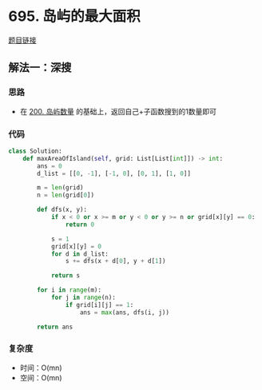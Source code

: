 # 695. 岛屿的最大面积

[题目链接](https://leetcode.cn/problems/max-area-of-island/description/)

## 解法一：深搜

### 思路

- 在 [200. 岛屿数量](200.md) 的基础上，返回自己+子函数搜到的1数量即可

### 代码

```py
class Solution:
    def maxAreaOfIsland(self, grid: List[List[int]]) -> int:
        ans = 0
        d_list = [[0, -1], [-1, 0], [0, 1], [1, 0]]

        m = len(grid)    
        n = len(grid[0])

        def dfs(x, y):
            if x < 0 or x >= m or y < 0 or y >= n or grid[x][y] == 0:
                return 0

            s = 1
            grid[x][y] = 0
            for d in d_list:
                s += dfs(x + d[0], y + d[1]) 

            return s

        for i in range(m):
            for j in range(n):
                if grid[i][j] == 1:
                    ans = max(ans, dfs(i, j))

        return ans
```

### 复杂度

- 时间：O(mn)
- 空间：O(mn)

